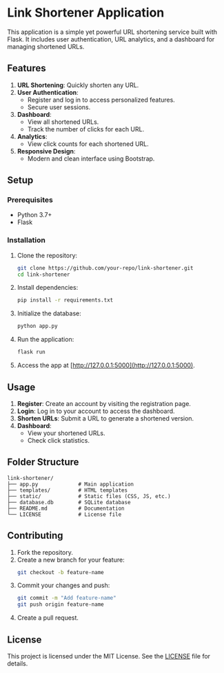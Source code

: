 # Link Shortener Application

This application is a simple yet powerful URL shortening service built with Flask. It includes user authentication, URL analytics, and a dashboard for managing shortened URLs.

## Features

1. **URL Shortening**: Quickly shorten any URL.
2. **User Authentication**:
   - Register and log in to access personalized features.
   - Secure user sessions.
3. **Dashboard**:
   - View all shortened URLs.
   - Track the number of clicks for each URL.
4. **Analytics**:
   - View click counts for each shortened URL.
5. **Responsive Design**:
   - Modern and clean interface using Bootstrap.

## Setup

### Prerequisites
- Python 3.7+
- Flask

### Installation
1. Clone the repository:
   ```bash
   git clone https://github.com/your-repo/link-shortener.git
   cd link-shortener
   ```

2. Install dependencies:
   ```bash
   pip install -r requirements.txt
   ```

3. Initialize the database:
   ```bash
   python app.py
   ```

4. Run the application:
   ```bash
   flask run
   ```

5. Access the app at [http://127.0.0.1:5000](http://127.0.0.1:5000).

## Usage

1. **Register**: Create an account by visiting the registration page.
2. **Login**: Log in to your account to access the dashboard.
3. **Shorten URLs**: Submit a URL to generate a shortened version.
4. **Dashboard**:
   - View your shortened URLs.
   - Check click statistics.

## Folder Structure
```
link-shortener/
├── app.py             # Main application
├── templates/         # HTML templates
├── static/            # Static files (CSS, JS, etc.)
├── database.db        # SQLite database
├── README.md          # Documentation
└── LICENSE            # License file
```

## Contributing

1. Fork the repository.
2. Create a new branch for your feature:
   ```bash
   git checkout -b feature-name
   ```
3. Commit your changes and push:
   ```bash
   git commit -m "Add feature-name"
   git push origin feature-name
   ```
4. Create a pull request.

## License

This project is licensed under the MIT License. See the [LICENSE](LICENSE) file for details.

